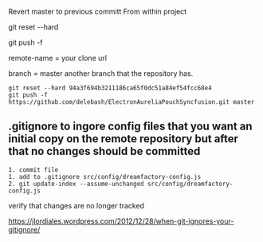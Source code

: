Revert master to previous committ
From within project

git reset --hard <old-commit-id>

git push -f <remote-name> <branch-name>

remote-name = your clone url

branch = master another branch that the repository has.
    
    git reset --hard 94a3f694b3211186ca65f0dc51a84ef54fcc68e4
    git push -f https://github.com/delebash/ElectronAureliaPouchSyncfusion.git master


## .gitignore to ingore config files that you want an initial copy on the remote repository but after that no changes should be committed  ##

    1. commit file
    1. add to .gitignore src/config/dreamfactory-config.js
    2. git update-index --assume-unchanged src/config/dreamfactory-config.js

verify that changes are no longer tracked

https://jlordiales.wordpress.com/2012/12/28/when-git-ignores-your-gitignore/